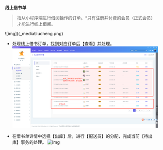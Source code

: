 **线上借书单**

> 指从小程序端进行借阅操作的订单。*只有注册并付费的会员（正式会员）才能进行线上借阅。

![img]((_media\liucheng.png)

- 处理线上借书订单，找到对应订单后【查看】并处理。![1561012912306](_media\1561012912306.png)

- 在借书单详情中选择【出库】后，进行【配送员】的分配，完成当前【待出库】事务的处理。 ![img](https://uploader.shimo.im/f/osV8DKGZmEs3GL1a.png!thumbnail)       






